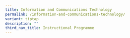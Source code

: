 ```yaml
---
title: Information and Communications Technology
permalink: /information-and-communications-technology/
variant: tiptap
description: ""
third_nav_title: Instructional Programme
---
```

<p></p>